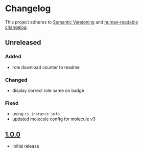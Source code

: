 # Changelog

This project adheres to [Semantic Versioning](https://semver.org/spec/v2.0.0.html)
and [human-readable changelog](https://keepachangelog.com/en/1.0.0/).

## Unreleased
### Added
* role download counter to readme
### Changed
* display correct role name on badge
### Fixed
* using `cs_instance_info`
* updated molecule config for molecule v3

## [1.0.0]
* Initial release


[1.0.0]: https://github.com/arillso/ansible.exoscale/releases/tag/1.4.0
